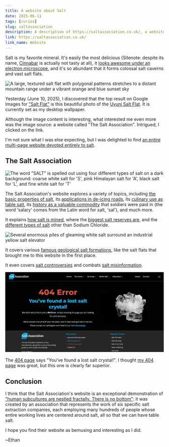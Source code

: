 ```yaml
---
title: A website about Salt
date: 2025-06-11
tags: [curios]
slug: saltassociation
description: A description of https://saltassociation.co.uk/, a website devoted entirely to salt
link: https://saltassociation.co.uk/
link_name: Website
---
```


Salt is my favorite mineral. It's easily the most delicious (Sitenote: despite its name, [Cinnabar](https://en.wikipedia.org/wiki/Cinnabar) is actually not tasty at all), it [looks awesome under an electron microscope](https://salinity.oceansciences.org/media/ed_image_81_salt_crystal.jpg), and it's so abundant that it forms colossal salt caverns and vast salt flats.

![A large, textured salt flat with polygonal patterns stretches to a distant mountain range under a vibrant orange and blue sunset sky](https://149576366.v2.pressablecdn.com/wp-content/uploads/Salar_de_Uyuni_in_Bolivia.jpg)

Yesterday (June 10, 2025), I discovered that the top result on Google Images for ["Salt Flat"](https://www.google.com/search?q=salt+flat&udm=2) is this beautiful photo of the [Uyuni Salt Flat](https://en.wikipedia.org/wiki/Salar_de_Uyuni). It is currently set as my desktop wallpaper.

Although the image content is interesting, what interested me even more was the image source: a website called "The Salt Association". Intrigued, I clicked on the link.

I'm not sure what I was else expecting, but I was delighted to find [an entire multi-page website devoted entirely to salt](https://saltassociation.co.uk/). 

## The Salt Association

![The word "SALT" is spelled out using four different types of salt on a dark background: coarse white salt for 'S', pink Himalayan salt for 'A', black salt for 'L', and fine white salt for 'T'](https://149576366.v2.pressablecdn.com/wp-content/uploads/salt-text-in-salt.jpg)

The Salt Association's website explores a variety of topics, including [the basic properties of salt](https://saltassociation.co.uk/education/what-is-salt-and-its-properties/), its [applications in de-icing roads](https://saltassociation.co.uk/de-icing/), its [culinary use as table salt](https://saltassociation.co.uk/white-salt/), its [history as a valuable commodity](https://saltassociation.co.uk/education/salt-history/early-history/) that soldiers were paid in (the word 'salary' comes from the Latin word for salt, 'sal'), and much more.

It explains [how salt is mined](https://saltassociation.co.uk/education/make-salt/), where the [biggest salt reserves are](https://saltassociation.co.uk/education/physical-geography/), and the [different types of salt](https://saltassociation.co.uk/education/chemistry-salt/) other than Sodium Chloride.

![Several enormous piles of gleaming white salt surround an industrial yellow salt elevator](https://149576366.v2.pressablecdn.com/wp-content/uploads/salt-production.jpg)

It covers various [famous geological salt formations](https://saltassociation.co.uk/education/physical-geography/), like the salt flats that brought me to this website in the first place.

It even covers [salt controversies](https://saltassociation.co.uk/position-statement-government-salt-reduction-strategy/) and combats [salt misinformation](https://saltassociation.co.uk/salt-the-facts/).

![A 404 page with the header "404 Error" in large red text, and below it the subheader "You’ve found a lost salt crystal!" in smaller blue text. To the right is a photo of a salt crystal.](/media/salt_404.webp)

The [404 page](https://saltassociation.co.uk/404) says "You’ve found a lost salt crystal!". I thought [my 404 page](/404) was great, but this one is clearly far superior.

## Conclusion

I think that the Salt Association's website is an exceptional demonstration of ["human subcultures are nestled fractally. There is no bottom"](https://xkcd.com/1095/): it was created by an association that represents the work of six specific salt extraction companies, each employing many hundreds of people whose entire working lives are centered around salt, all so that we can have table salt.

I hope you find their website as bemusing and interesting as I did.

~Ethan